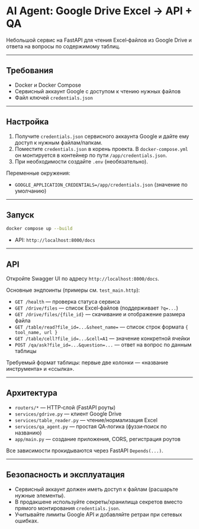 # AI Agent: Google Drive Excel → API + QA

Небольшой сервис на FastAPI для чтения Excel‑файлов из Google Drive и ответа на вопросы по содержимому таблиц.

---

## Требования
- Docker и Docker Compose
- Сервисный аккаунт Google с доступом к чтению нужных файлов
- Файл ключей `credentials.json`

---

## Настройка
1. Получите `credentials.json` сервисного аккаунта Google и дайте ему доступ к нужным файлам/папкам.
2. Поместите `credentials.json` в корень проекта. В `docker-compose.yml` он монтируется в контейнер по пути `/app/credentials.json`.
3. При необходимости создайте `.env` (необязательно).

Переменные окружения:
- `GOOGLE_APPLICATION_CREDENTIALS=/app/credentials.json` (значение по умолчанию)

---

## Запуск
```bash
docker compose up --build
```
- API: `http://localhost:8000/docs`

---

## API
Откройте Swagger UI по адресу `http://localhost:8000/docs`.

Основные эндпоинты (примеры см. `test_main.http`):
- `GET /health` — проверка статуса сервиса
- `GET /drive/files` — список Excel‑файлов (поддерживает `?q=...`)
- `GET /drive/files/{file_id}` — скачивание и отображение размера файла
- `GET /table/read?file_id=...&sheet_name=` — список строк формата `{ tool_name, url }`
- `GET /table/cell?file_id=...&cell=A1` — значение конкретной ячейки
- `POST /qa/ask?file_id=...&question=...` — ответ на вопрос по данным таблицы

Требуемый формат таблицы: первые две колонки — «название инструмента» и «ссылка».

---

## Архитектура
- `routers/*` — HTTP‑слой (FastAPI роуты)
- `services/gdrive.py` — клиент Google Drive
- `services/table_reader.py` — чтение/нормализация Excel
- `services/qa_agent.py` — простая QA‑логика (фуззи‑поиск по названию)
- `app/main.py` — создание приложения, CORS, регистрация роутов

Все зависимости прокидываются через FastAPI `Depends(...)`.

---

## Безопасность и эксплуатация
- Сервисный аккаунт должен иметь доступ к файлам (расшарьте нужные элементы).
- В продакшене используйте секреты/хранилища секретов вместо прямого монтирования `credentials.json`.
- Учитывайте лимиты Google API и добавляйте ретраи при сетевых ошибках.